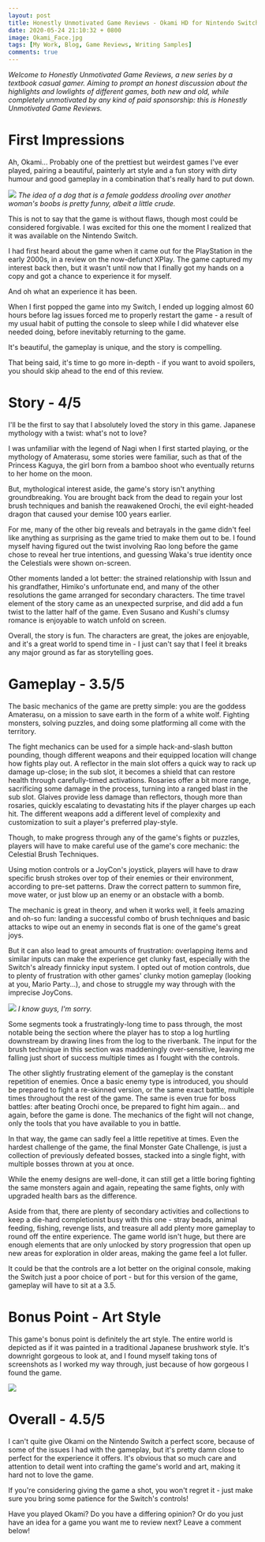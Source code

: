 ```yaml
---
layout: post
title: Honestly Unmotivated Game Reviews - Okami HD for Nintendo Switch
date: 2020-05-24 21:10:32 + 0800
image: Okami_Face.jpg
tags: [My Work, Blog, Game Reviews, Writing Samples]
comments: true
---
```

<i>Welcome to Honestly Unmotivated Game Reviews, a new series by a textbook casual gamer. Aiming to prompt an honest discussion about the highlights and lowlights of different games, both new and old, while completely unmotivated by any kind of paid sponsorship: this is Honestly Unmotivated Game Reviews.</i>

# First Impressions #
Ah, Okami... Probably one of the prettiest but weirdest games I've ever played, pairing a beautiful, painterly art style and a fun story with dirty humour and good gameplay in a combination that's really hard to put down.

<img src="../img/Okami_Rao.jpg"/>
<i>The idea of a dog that is a female goddess drooling over another woman's boobs is pretty funny, albeit a little crude.</i>

This is not to say that the game is without flaws, though most could be considered forgivable. I was excited for this one the moment I realized that it was available on the Nintendo Switch.

I had first heard about the game when it came out for the PlayStation in the early 2000s, in a review on the now-defunct XPlay. The game captured my interest back then, but it wasn't until now that I finally got my hands on a copy and got a chance to experience it for myself.

And oh what an experience it has been.

When I first popped the game into my Switch, I ended up logging almost 60 hours before lag issues forced me to properly restart the game - a result of my usual habit of putting the console to sleep while I did whatever else needed doing, before inevitably returning to the game.

It's beautiful, the gameplay is unique, and the story is compelling.  

That being said, it's time to go more in-depth - if you want to avoid spoilers, you should skip ahead to the end of this review.

# Story - 4/5 #
I'll be the first to say that I absolutely loved the story in this game. Japanese mythology with a twist: what's not to love?

I was unfamiliar with the legend of Nagi when I first started playing, or the mythology of Amaterasu, some stories were familiar, such as that of the Princess Kaguya, the girl born from a bamboo shoot who eventually returns to her home on the moon.

But, mythological interest aside, the game's story isn't anything groundbreaking. You are brought back from the dead to regain your lost brush techniques and banish the reawakened Orochi, the evil eight-headed dragon that caused your demise 100 years earlier.

For me, many of the other big reveals and betrayals in the game didn't feel like anything as surprising as the game tried to make them out to be. I found myself having figured out the twist involving Rao long before the game chose to reveal her true intentions, and guessing Waka's true identity once the Celestials were shown on-screen.

Other moments landed a lot better: the strained relationship with Issun and his grandfather, Himiko's unfortunate end, and many of the other resolutions the game arranged for secondary characters. The time travel element of the story came as an unexpected surprise, and did add a fun twist to the latter half of the game. Even Susano and Kushi's clumsy romance is enjoyable to watch unfold on screen.

Overall, the story is fun. The characters are great, the jokes are enjoyable, and it's a great world to spend time in - I just can't say that I feel it breaks any major ground as far as storytelling goes.

# Gameplay - 3.5/5 #
The basic mechanics of the game are pretty simple: you are the goddess Amaterasu, on a mission to save earth in the form of a white wolf. Fighting monsters, solving puzzles, and doing some platforming all come with the territory.  

The fight mechanics can be used for a simple hack-and-slash button pounding, though different weapons and their equipped location will change how fights play out. A reflector in the main slot offers a quick way to rack up damage up-close; in the sub slot, it becomes a shield that can restore health through carefully-timed activations. Rosaries offer a bit more range, sacrificing some damage in the process, turning into a ranged blast in the sub slot. Glaives provide less damage than reflectors, though more than rosaries, quickly escalating to devastating hits if the player charges up each hit. The different weapons add a different level of complexity and customization to suit a player's preferred play-style.

Though, to make progress through any of the game's fights or puzzles, players will have to make careful use of the game's core mechanic: the Celestial Brush Techniques.

Using motion controls or a JoyCon's joystick, players will have to draw specific brush strokes over top of their enemies or their environment, according to pre-set patterns. Draw the correct pattern to summon fire, move water, or just blow up an enemy or an obstacle with a bomb.

The mechanic is great in theory, and when it works well, it feels amazing and oh-so fun: landing a successful combo of brush techniques and basic attacks to wipe out an enemy in seconds flat is one of the game's great joys.

But it can also lead to great amounts of frustration: overlapping items and similar inputs can make the experience get clunky fast, especially with the Switch's already finnicky input system. I opted out of motion controls, due to plenty of frustration with other games' clunky motion gameplay (looking at you, Mario Party...), and chose to struggle my way through with the imprecise JoyCons.

<img src="../img/Okami_Surprise.jpg"/>
<i>I know guys, I'm sorry.</i>

Some segments took a frustratingly-long time to pass through, the most notable being the section where the player has to stop a log hurtling downstream by drawing lines from the log to the riverbank. The input for the brush technique in this section was maddeningly over-sensitive, leaving me falling just short of success multiple times as I fought with the controls.

The other slightly frustrating element of the gameplay is the constant repetition of enemies. Once a basic enemy type is introduced, you should be prepared to fight a re-skinned version, or the same exact battle, multiple times throughout the rest of the game. The same is even true for boss battles: after beating Orochi once, be prepared to fight him again... and again, before the game is done. The mechanics of the fight will not change, only the tools that you have available to you in battle.

In that way, the game can sadly feel a little repetitive at times. Even the hardest challenge of the game, the final Monster Gate Challenge, is just a collection of previously defeated bosses, stacked into a single fight, with multiple bosses thrown at you at once.

While the enemy designs are well-done, it can still get a little boring fighting the same monsters again and again, repeating the same fights, only with upgraded health bars as the difference.

Aside from that, there are plenty of secondary activities and collections to keep a die-hard completionist busy with this one - stray beads, animal feeding, fishing, revenge lists, and treasure all add plenty more gameplay to round off the entire experience. The game world isn't huge, but there are enough elements that are only unlocked by story progression that open up new areas for exploration in older areas, making the game feel a lot fuller.

It could be that the controls are a lot better on the original console, making the Switch just a poor choice of port - but for this version of the game, gameplay will have to sit at a 3.5.

# Bonus Point - Art Style #
This game's bonus point is definitely the art style. The entire world is depicted as if it was painted in a traditional Japanese brushwork style. It's downright gorgeous to look at, and I found myself taking tons of screenshots as I worked my way through, just because of how gorgeous I found the game.

<img src="../img/Okami_Pretty.jpg"/>

# Overall - 4.5/5 #
I can't quite give Okami on the Nintendo Switch a perfect score, because of some of the issues I had with the gameplay, but it's pretty damn close to perfect for the experience it offers. It's obvious that so much care and attention to detail went into crafting the game's world and art, making it hard not to love the game.

If you're considering giving the game a shot, you won't regret it - just make sure you bring some patience for the Switch's controls!

Have you played Okami? Do you have a differing opinion? Or do you just have an idea for a game you want me to review next? Leave a comment below!
